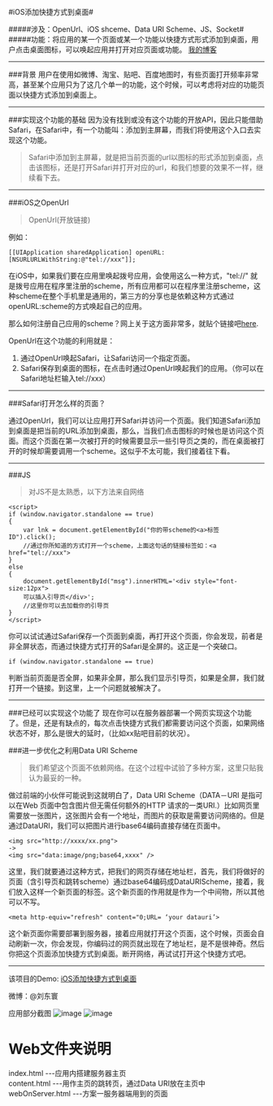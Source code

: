 
#iOS添加快捷方式到桌面#

#####涉及：OpenUrl、iOS shceme、Data URI Scheme、JS、Socket#
#####功能：将应用的某一个页面或某一个功能以快捷方式形式添加到桌面，用户点击桌面图标，可以唤起应用并打开对应页面或功能。
<a href="http://www.jianshu.com/p/86a5e35ef2ab" target="_blank">我的博客</a> 

---
###背景
用户在使用如微博、淘宝、贴吧、百度地图时，有些页面打开频率非常高，甚至某个应用只为了这几个单一的功能，这个时候，可以考虑将对应的功能页面以快捷方式添加到桌面上。

---
###实现这个功能的基础
因为没有找到或没有这个功能的开放API，因此只能借助Safari，在Safari中，有一个功能叫：添加到主屏幕，而我们将使用这个入口去实现这个功能。
>Safari中添加到主屏幕，就是把当前页面的url以图标的形式添加到桌面，点击该图标，还是打开Safari并打开对应的url，和我们想要的效果不一样，继续看下去。

---
###iOS之OpenUrl
>OpenUrl(开放链接)

例如：

	[[UIApplication sharedApplication] openURL:[NSURLURLWithString:@"tel://xxx"]];
在iOS中，如果我们要在应用里唤起拨号应用，会使用这么一种方式，"tel://" 就是拨号应用在程序里注册的scheme，所有应用都可以在程序里注册scheme，这种scheme在整个手机里是通用的，第三方的分享也是依赖这种方式通过openURL:scheme的方式唤起自己的应用。

那么如何注册自己应用的scheme？网上关于这方面非常多，就贴个链接吧[here](http://www.cocoachina.com/industry/20140522/8514.html).

OpenUrl在这个功能的利用就是：

1. 通过OpenUrl唤起Safari，让Safari访问一个指定页面。
2. Safari保存到桌面的图标，在点击时通过OpenUrl唤起我们的应用。（你可以在Safari地址栏输入tel://xxx）

---

###Safari打开怎么样的页面？

通过OpenUrl，我们可以让应用打开Safari并访问一个页面。我们知道Safari添加到桌面是把当前的URL添加到桌面，那么，当我们点击图标的时候也是访问这个页面。而这个页面在第一次被打开的时候需要显示一些引导页之类的，而在桌面被打开的时候却需要调用一个scheme。这似乎不太可能，我们接着往下看。

---

###JS
>对JS不是太熟悉，以下方法来自网络

	<script>
    if (window.navigator.standalone == true)
    {
        var lnk = document.getElementById("你的带scheme的<a>标签ID").click();
        //通过你所知道的方式打开一个scheme，上面这句话的链接标签如：<a href="tel://xxx">
    }
    else
    {
        document.getElementById("msg").innerHTML='<div style="font-size:12px">
        可以插入引导页</div>';
        //这里你可以去加载你的引导页
    }
	</script>

你可以试试通过Safari保存一个页面到桌面，再打开这个页面，你会发现，前者是非全屏状态，而通过快捷方式打开的Safari是全屏的。这正是一个突破口。

	if (window.navigator.standalone == true)
判断当前页面是否全屏，如果非全屏，那么我们显示引导页，如果是全屏，我们就打开一个链接。到这里，上一个问题就被解决了。

---

###已经可以实现这个功能了
现在你可以在服务器部署一个网页实现这个功能了。但是，还是有缺点的，每次点击快捷方式我们都需要访问这个页面，如果网络状态不好，那么是很大的延时，（比如xx贴吧目前的状况）。

###进一步优化之利用Data URI Scheme

>我们希望这个页面不依赖网络。在这个过程中试验了多种方案，这里只贴我认为最妥的一种。

做过前端的小伙伴可能说到这就明白了，Data URI Scheme（DATA－URI 是指可以在Web 页面中包含图片但无需任何额外的HTTP 请求的一类URI.）比如网页里需要放一张图片，这张图片会有一个地址，而图片的获取是需要访问网络的。但是通过DataURI，我们可以把图片进行base64编码直接存储在页面中。

	<img src="http://xxxx/xx.png">
	->
	<img src="data:image/png;base64,xxxx" />

这里，我们就要通过这种方式，把我们的网页存储在地址栏，首先，我们将做好的页面（含引导页和跳转scheme）通过base64编码成DataURIScheme，接着，我们放入这样一个新页面的<meta>标签。这个新页面的作用就是作为一个中间物，所以其他可以不写。

	<meta http-equiv="refresh" content="0;URL= ‘your datauri’>

这个新页面你需要部署到服务器，接着应用就打开这个页面，这个时候，页面会自动刷新一次，你会发现，你编码过的网页就出现在了地址栏，是不是很神奇。然后你把这个页面添加快捷方式到桌面。断开网络，再试试打开这个快捷方式吧。

---

该项目的Demo: [iOS添加快捷方式到桌面](https://github.com/ldhlfzysys/AddIconToScreen)

微博：@刘东寰




应用部分截图
 ![image](https://github.com/ldhlfzysys/AddIconToScreen/blob/master/Screenshot/1.png)
 ![image](https://github.com/ldhlfzysys/AddIconToScreen/blob/master/Screenshot/2.png)
 
 
 # Web文件夹说明<br>
 index.html  ---应用内搭建服务器主页<br>
 content.html ---用作主页的跳转页，通过Data URI放在主页中<br>
 webOnServer.html ---方案一服务器端用到的页面<br>
